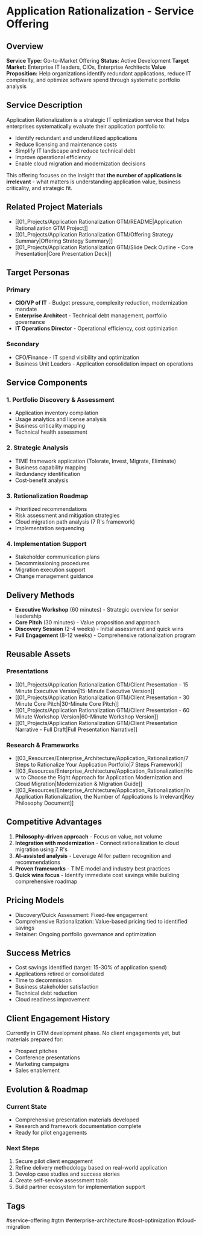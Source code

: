# Application Rationalization - Service Offering

## Overview
**Service Type:** Go-to-Market Offering
**Status:** Active Development
**Target Market:** Enterprise IT leaders, CIOs, Enterprise Architects
**Value Proposition:** Help organizations identify redundant applications, reduce IT complexity, and optimize software spend through systematic portfolio analysis

## Service Description

Application Rationalization is a strategic IT optimization service that helps enterprises systematically evaluate their application portfolio to:
- Identify redundant and underutilized applications
- Reduce licensing and maintenance costs
- Simplify IT landscape and reduce technical debt
- Improve operational efficiency
- Enable cloud migration and modernization decisions

This offering focuses on the insight that **the number of applications is irrelevant** - what matters is understanding application value, business criticality, and strategic fit.

## Related Project Materials

- [[01_Projects/Application Rationalization GTM/README|Application Rationalization GTM Project]]
- [[01_Projects/Application Rationalization GTM/Offering Strategy Summary|Offering Strategy Summary]]
- [[01_Projects/Application Rationalization GTM/Slide Deck Outline - Core Presentation|Core Presentation Deck]]

## Target Personas

### Primary
- **CIO/VP of IT** - Budget pressure, complexity reduction, modernization mandate
- **Enterprise Architect** - Technical debt management, portfolio governance
- **IT Operations Director** - Operational efficiency, cost optimization

### Secondary
- CFO/Finance - IT spend visibility and optimization
- Business Unit Leaders - Application consolidation impact on operations

## Service Components

### 1. Portfolio Discovery & Assessment
- Application inventory compilation
- Usage analytics and license analysis
- Business criticality mapping
- Technical health assessment

### 2. Strategic Analysis
- TIME framework application (Tolerate, Invest, Migrate, Eliminate)
- Business capability mapping
- Redundancy identification
- Cost-benefit analysis

### 3. Rationalization Roadmap
- Prioritized recommendations
- Risk assessment and mitigation strategies
- Cloud migration path analysis (7 R's framework)
- Implementation sequencing

### 4. Implementation Support
- Stakeholder communication plans
- Decommissioning procedures
- Migration execution support
- Change management guidance

## Delivery Methods

- **Executive Workshop** (60 minutes) - Strategic overview for senior leadership
- **Core Pitch** (30 minutes) - Value proposition and approach
- **Discovery Session** (2-4 weeks) - Initial assessment and quick wins
- **Full Engagement** (8-12 weeks) - Comprehensive rationalization program

## Reusable Assets

### Presentations
- [[01_Projects/Application Rationalization GTM/Client Presentation - 15 Minute Executive Version|15-Minute Executive Version]]
- [[01_Projects/Application Rationalization GTM/Client Presentation - 30 Minute Core Pitch|30-Minute Core Pitch]]
- [[01_Projects/Application Rationalization GTM/Client Presentation - 60 Minute Workshop Version|60-Minute Workshop Version]]
- [[01_Projects/Application Rationalization GTM/Client Presentation Narrative - Full Draft|Full Presentation Narrative]]

### Research & Frameworks
- [[03_Resources/Enterprise_Architecture/Application_Rationalization/7 Steps to Rationalize Your Application Portfolio|7 Steps Framework]]
- [[03_Resources/Enterprise_Architecture/Application_Rationalization/How to Choose the Right Approach for Application Modernization and Cloud Migration|Modernization & Migration Guide]]
- [[03_Resources/Enterprise_Architecture/Application_Rationalization/In Application Rationalization, the Number of Applications Is Irrelevant|Key Philosophy Document]]

## Competitive Advantages

1. **Philosophy-driven approach** - Focus on value, not volume
2. **Integration with modernization** - Connect rationalization to cloud migration using 7 R's
3. **AI-assisted analysis** - Leverage AI for pattern recognition and recommendations
4. **Proven frameworks** - TIME model and industry best practices
5. **Quick wins focus** - Identify immediate cost savings while building comprehensive roadmap

## Pricing Models

- Discovery/Quick Assessment: Fixed-fee engagement
- Comprehensive Rationalization: Value-based pricing tied to identified savings
- Retainer: Ongoing portfolio governance and optimization

## Success Metrics

- Cost savings identified (target: 15-30% of application spend)
- Applications retired or consolidated
- Time to decommission
- Business stakeholder satisfaction
- Technical debt reduction
- Cloud readiness improvement

## Client Engagement History

Currently in GTM development phase. No client engagements yet, but materials prepared for:
- Prospect pitches
- Conference presentations
- Marketing campaigns
- Sales enablement

## Evolution & Roadmap

### Current State
- Comprehensive presentation materials developed
- Research and framework documentation complete
- Ready for pilot engagements

### Next Steps
1. Secure pilot client engagement
2. Refine delivery methodology based on real-world application
3. Develop case studies and success stories
4. Create self-service assessment tools
5. Build partner ecosystem for implementation support

## Tags
#service-offering #gtm #enterprise-architecture #cost-optimization #cloud-migration
